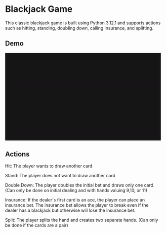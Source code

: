# Blackjack Game

This classic blackjack game is built using Python 3.12.1 and supports actions such as hitting, standing, doubling down, calling insurance, and splitting. 

## Demo

![](https://github.com/Karituta/Blackjack-Game/blob/main/blackjack.gif)

## Actions

Hit: The player wants to draw another card

Stand: The player does not want to draw another card

Double Down: The player doubles the initial bet and draws only one card. (Can only be done on initial dealing and with hands valuing 9,10, or 11)

Insurance: If the dealer's first card is an ace, the player can place an insurance bet. The insurance bet allows the player to break even if the dealer has a blackjack but otherwise will lose the insurance bet.

Split: The player splits the hand and creates two separate hands. (Can only be done if the cards are a pair)
